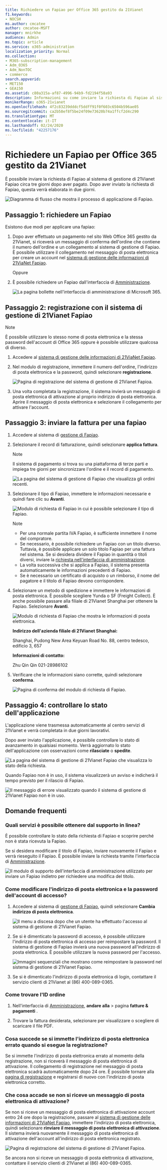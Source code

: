 ```yaml
---
title: Richiedere un Fapiao per Office 365 gestito da 21Vianet
f1.keywords:
- NOCSH
ms.author: cmcatee
author: cmcatee-MSFT
manager: mnirkhe
audience: Admin
ms.topic: article
ms.service: o365-administration
localization_priority: Normal
ms.collection:
- M365-subscription-management
- Adm_O365
- Adm_NonTOC
- commerce
search.appverid:
- MET150
- GEA150
ms.assetid: c80a315a-af87-4996-94b9-fd2194f58a93
description: Informazioni su come inviare la richiesta di Fapiao al sistema di gestione di 21Vianet Fapiao dopo aver effettuato un pagamento in Office 365 gestito da 21Vianet in Cina.
monikerRange: o365-21vianet
ms.openlocfilehash: 4f2c83239dddcf5ddff91f0f603c6504b596ae05
ms.sourcegitcommit: ca2b58ef8f5be24f09e73620b74a1ffcf2d4c290
ms.translationtype: MT
ms.contentlocale: it-IT
ms.lasthandoff: 02/24/2020
ms.locfileid: "42257176"
---
```

# <a name="apply-for-a-fapiao-for-office-365-operated-by-21vianet"></a>Richiedere un Fapiao per Office 365 gestito da 21Vianet

È possibile inviare la richiesta di Fapiao al sistema di gestione di 21Vianet Fapiao circa tre giorni dopo aver pagato. Dopo aver inviato la richiesta di Fapiao, questa verrà elaborata in due giorni.
  
![Diagramma di flusso che mostra il processo di applicazione di Fapiao.](../media/bf14884a-53f9-4c53-971c-b9b8ad6ec8d3.png)
  
## <a name="step-1-apply-for-a-fapiao"></a>Passaggio 1: richiedere un Fapiao

Esistono due modi per applicare una fapiao:
  
1. Dopo aver effettuato un pagamento nel sito Web Office 365 gestito da 21Vianet, si riceverà un messaggio di conferma dell'ordine che contiene il numero dell'ordine e un collegamento al sistema di gestione di Fapiao. È possibile utilizzare il collegamento nel messaggio di posta elettronica per creare un account nel <a href="https://go.microsoft.com/fwlink/p/?linkid=837466" target="_blank">sistema di gestione delle informazioni di 21ViaNet Fapiao</a>.
    
    Oppure
    
2. È possibile richiedere un Fapiao dall'interfaccia di <a href="https://go.microsoft.com/fwlink/p/?linkid=850627" target="_blank">Amministrazione</a>.
    
    ![La pagina bollette nell'interfaccia di amministrazione di Microsoft 365.](../media/a6e3b953-abd4-46aa-a910-08c517915a21.png)
  
## <a name="step-2-register-with-the-21vianet-fapiao-management-system"></a>Passaggio 2: registrazione con il sistema di gestione di 21Vianet Fapiao

> [!NOTE]
> È possibile utilizzare lo stesso nome di posta elettronica e la stessa password dell'account di Office 365 oppure è possibile utilizzare qualcosa di diverso. 
  
1. Accedere al <a href="https://go.microsoft.com/fwlink/p/?linkid=837466" target="_blank">sistema di gestione delle informazioni di 21ViaNet Fapiao</a>.
    
2. Nel modulo di registrazione, immettere il numero dell'ordine, l'indirizzo di posta elettronica e la password, quindi selezionare **registrazione**.
    
    ![Pagina di registrazione del sistema di gestione di 21Vianet Fapioa.](../media/60d39184-95b2-4ea4-a8a2-3e11763bec87.png)
  
3. Una volta completata la registrazione, il sistema invierà un messaggio di posta elettronica di attivazione al proprio indirizzo di posta elettronica. Aprire il messaggio di posta elettronica e selezionare il collegamento per attivare l'account.
    
## <a name="step-3-submit-your-bill-for-a-fapiao"></a>Passaggio 3: inviare la fattura per una fapiao

1. Accedere al sistema di <a href="https://go.microsoft.com/fwlink/p/?linkid=837465" target="_blank">gestione di Fapiao</a>.
    
2. Selezionare il record di fatturazione, quindi selezionare **applica fattura**.
    
    > [!NOTE]
    > Il sistema di pagamento si trova su una piattaforma di terze parti e impiega tre giorni per sincronizzare l'ordine e il record di pagamento. 
  
    ![La pagina del sistema di gestione di Fapiao che visualizza gli ordini recenti.](../media/b319767d-1d10-4cb4-b270-c5fbcee1368e.png)
  
3. Selezionare il tipo di Fapiao, immettere le informazioni necessarie e quindi fare clic su **Avanti**.
    
    ![Modulo di richiesta di Fapiao in cui è possibile selezionare il tipo di Fapiao.](../media/56fe3db1-c20f-4082-a39d-02d7ac41fec8.png)
  
    > [!NOTE]
    > - Per una normale partita IVA Fapiao, è sufficiente immettere il nome del compratore.
    > - Se necessario, è possibile richiedere un Fapiao con un titolo diverso. Tuttavia, è possibile applicare un solo titolo Fapiao per una fattura nel sistema. Se si desidera dividere il Fapiao in quantità o titoli diversi, inviare la <a href="https://portal.partner.microsoftonline.cn/Support/SupportOverview.aspx" target="_blank">richiesta nell'interfaccia di amministrazione</a>.
    > - La volta successiva che si applica a Fapiao, il sistema presenta automaticamente le informazioni precedenti di Fapiao.
    > - Se è necessario un certificato di acquisto o un rimborso, il nome del pagatore e il titolo di Fapiao devono corrispondere.
    
4. Selezionare un metodo di spedizione e immettere le informazioni di posta elettronica. È possibile scegliere Yunda o SF (Freight Collect). È anche possibile passare alla filiale di 21Vianet Shanghai per ottenere la Fapiao. Selezionare **Avanti**.
    
    ![Modulo di richiesta di Fapiao che mostra le informazioni di posta elettronica.](../media/bba500b4-a51d-477b-81a7-9113b08d39f1.png)
  
    **Indirizzo dell'azienda filiale di 21Vianet Shanghai:**

    Shanghai, Pudong New Area Keyuan Road No. 88, centro tedesco, edificio 3, 657

    **Informazioni di contatto:**

    Zhu Qin Qin 021-28986102
   
5. Verificare che le informazioni siano corrette, quindi selezionare **conferma**.
    
    ![Pagina di conferma del modulo di richiesta di Fapiao.](../media/18706d9d-defc-4285-8fd3-990448b44a18.png)
  
## <a name="step-4-check-application-progress"></a>Passaggio 4: controllare lo stato dell'applicazione

L'applicazione viene trasmessa automaticamente al centro servizi di 21Vianet e verrà completata in due giorni lavorativi.
  
Dopo aver inviato l'applicazione, è possibile controllare lo stato di avanzamento in qualsiasi momento. Verrà aggiornato lo stato dell'applicazione con osservazioni come **rilasciate** o **spedite**.
  
![La pagina del sistema di gestione di 21Vianet Fapiao che visualizza lo stato della richiesta.](../media/6cd696ec-d630-4fce-9f27-935a0d5f0ebe.png)
  
Quando Fapiao non è in uso, il sistema visualizzerà un avviso e indicherà il tempo previsto per il rilascio di Fapiao.
  
![Il messaggio di errore visualizzato quando il sistema di gestione di 21Vianet Fapiao non è in uso.](../media/effe0796-83aa-4a91-a488-15d6f58c01dc.png)
  
## <a name="faqs"></a>Domande frequenti

### <a name="what-services-can-i-get-from-online-support"></a>Quali servizi è possibile ottenere dal supporto in linea?

È possibile controllare lo stato della richiesta di Fapiao e scoprire perché non è stata ricevuta la Fapiao.
  
Se si desidera modificare il titolo di Fapiao, inviare nuovamente il Fapiao e verrà rieseguito il Fapiao. È possibile inviare la richiesta tramite l'interfaccia di <a href="https://portal.partner.microsoftonline.cn/Support/SupportOverview.aspx" target="_blank">Amministrazione</a>.
  
![Il modulo di supporto dell'interfaccia di amministrazione utilizzato per inviare un Fapiao indietro per richiedere una modifica del titolo.](../media/2a413e9e-f30b-4f26-adbf-6287cc217a0f.png)
  
### <a name="how-do-i-change-my-login-email-address-and-password"></a>Come modificare l'indirizzo di posta elettronica e la password dell'account di accesso?

1. Accedere al sistema di <a href="https://go.microsoft.com/fwlink/p/?linkid=837465" target="_blank">gestione di Fapiao</a>, quindi selezionare **Cambia indirizzo di posta elettronica**.
    
    ![Il menu a discesa dopo che un utente ha effettuato l'accesso al sistema di gestione di 21Vianet Fapiao.](../media/ee6de24b-6be2-41e6-8aec-e0c3cb0ea35e.png)
  
2. Se si è dimenticato la password di accesso, è possibile utilizzare l'indirizzo di posta elettronica di accesso per reimpostare la password. Il sistema di gestione di Fapiao invierà una nuova password all'indirizzo di posta elettronica. È possibile utilizzare la nuova password per l'accesso.
    
    ![Immagini sequenziali che mostrano come reimpostare la password nel sistema di gestione di 21Vianet Fapiao.](../media/2edb0a47-1286-4792-804d-7e84534c8370.png)
  
3. Se si è dimenticato l'indirizzo di posta elettronica di login, contattare il servizio clienti di 21Vianet al (86) 400-089-0365.
    
### <a name="how-do-i-find-my-order-id"></a>Come trovare l'ID ordine

1. Nell'interfaccia di [Amministrazione](https://go.microsoft.com/fwlink/p/?linkid=850627), **andare alla** \> pagina **fatture & pagamenti** .
    
2. Trovare la fattura desiderata, selezionare per visualizzare o scegliere di scaricare il file PDF.

  
### <a name="what-if-i-enter-the-wrong-email-address-when-i-register"></a>Cosa succede se si immette l'indirizzo di posta elettronica errato quando si esegue la registrazione?

Se si immette l'indirizzo di posta elettronica errato al momento della registrazione, non si riceverà il messaggio di posta elettronica di attivazione. Il collegamento di registrazione nel messaggio di posta elettronica scadrà automaticamente dopo 24 ore. È possibile tornare alla <a href="https://go.microsoft.com/fwlink/p/?linkid=837466" target="_blank">pagina di registrazione</a> e registrarsi di nuovo con l'indirizzo di posta elettronica corretto. 
  
### <a name="what-if-i-dont-receive-an-activation-email"></a>Che cosa accade se non si riceve un messaggio di posta elettronica di attivazione?

Se non si riceve un messaggio di posta elettronica di attivazione account entro 24 ore dopo la registrazione, passare al <a href="https://go.microsoft.com/fwlink/p/?linkid=837466" target="_blank">sistema di gestione delle informazioni di 21ViaNet Fapiao</a>, immettere l'indirizzo di posta elettronica, quindi selezionare **rinviare il messaggio di posta elettronica di attivazione**. Il sistema invierà nuovamente il messaggio di posta elettronica di attivazione dell'account all'indirizzo di posta elettronica registrato.
  
![Pagina di registrazione del sistema di gestione di 21Vianet Fapioa.](../media/60d39184-95b2-4ea4-a8a2-3e11763bec87.png)
  
Se ancora non si riceve un messaggio di posta elettronica di attivazione, contattare il servizio clienti di 21Vianet al (86) 400-089-0365.